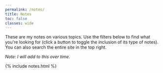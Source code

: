 ```yaml
---
permalink: /notes/
title: Notes
toc: false
classes: wide
---
```


These are my notes on various topics.
Use the filters below to find what you're looking for (click a button to toggle the inclusion of its type of notes).
You can also search the entire site in the top right.

_Note: I will add to this over time._

{% include notes.html %}